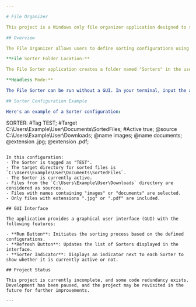 ```yaml
---

# File Organizer

This project is a Windows only file organizer application designed to sort files based on user-defined configurations.

## Overview

The File Organizer allows users to define sorting configurations using a simple text-based format. Each configuration, known as a "Sorter", specifies criteria such as tags, target directories, source directories, file names, and extensions.

**File Sorter Folder Location:**

The File Sorter application creates a folder named "Sorters" in the user's home (`C:\Users\Username\Sorters`). This folder serves as the default location for storing sorter configuration files.

**Headless Mode:**

The File Sorter can be run without a GUI. In your terminal, input the argument "headless" to run and sort all active sorters. EX: (Java FileSorter headless).

## Sorter Configuration Example

Here's an example of a Sorter configuration:

```
SORTER:
#Tag TEST;
#Target C:\Users\Example\User\Documents\SortedFiles;
#Active true;
@source C:\Users\Example\User\Downloads;
@name images;
@name documents;
@extension .jpg;
@extension .pdf;
```

In this configuration:
- The Sorter is tagged as "TEST".
- The target directory for sorted files is `C:\Users\Example\User\Documents\SortedFiles`.
- The Sorter is currently active.
- Files from the `C:\Users\Example\User\Downloads` directory are considered as sources.
- Files with names containing "images" or "documents" are selected.
- Only files with extensions ".jpg" or ".pdf" are included.

## GUI Interface

The application provides a graphical user interface (GUI) with the following features:

- **Run Button**: Initiates the sorting process based on the defined configurations.
- **Refresh Button**: Updates the list of Sorters displayed in the interface.
- **Sorter Indicator**: Displays an indicator next to each Sorter to show whether it is currently active or not.

## Project Status

This project is currently incomplete, and some code redundancy exists. Development has been paused, and the project may be revisited in the future for further improvements.

---
```

